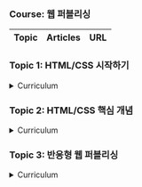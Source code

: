 ### Course: 웹 퍼블리싱

| Topic | Articles | URL |
| :- | :- | :- |

### Topic 1: HTML/CSS 시작하기

> 

<details>
<summary>Curriculum</summary>

1. 서비스가 주도하는 시대에 살아남는 법
    > :thinking: 요즘은 메타버스가 대세라던데? 라는 생각이 든다면  
    [지금 웹에서 일어나는 일](https://www.internetlivestats.com) 을 보자
    
    - intro: 왜 웹인가?
        > 20% of brands will abandon their mobile apps by 2019
        - 미국의 정보 기술 연구 및 자문 회사 `가트너` 에서는 모바일 앱의 시장 경쟁력 약화를 예견하며 그 대안으로 PWA로 지목했다.
            -  [../CS101/web-application.md](https://github.com/4923/codeit/blob/main/CS101/web-application.md)
        - 플랫폼 의존성과 파편화는 옛말이다. 이제 웹 하나로 모든 일을 다 할 수 있게 되었다! 그만큼 웹의 중요성이 강조되는 시대다. 
        - "All-in-One 어플리케이션으로, 서비스를 시작하기 위해서는 하나의 앱만 만들면 되고, 기능 변경이 있으면 하나의 앱만 수정하면 됩니다."

    - 1분 안에 웹사이트 런칭하기
        - [repl.it](https://replit.com/) 을 이용하면 된다고 설명하고 있다.
        - 정확하게 리플릿 replit 은 `온라인 IDE` 서비스로 나의 페이지를 남에게 보여주는 `호스팅` 또는 런칭까지는 할 수 없다.
        - 현재 보여준 예시는 IDE로 프로그램을 주기적으로 실행하게 하고, 짠 결과를 볼 수 있는 `Monitor` 링크를 따오는 방식으로 추정된다. ([참고](https://programming4myself.tistory.com/4))
        - 그래도 비교적 빨리 웹 페이지를 호스팅 할 수 있게 된 것은 사실이다.

    - 코딩은 어디에 하면 되나요?
        - 주요 골자는: 프로그래밍은 어디서든 할 수 있다는 말이다.
        - 그러나 IDE를 사용하면 들여쓰기 자동화, 태그의 색변화 등 다양한 기능을 적용할 수 있어 쉽고 빠르게 개발 할 수 있다는 장점이 있다.
        - 코드잇에서 제시하는 텍스트에디터는 sublime text다.
            - VSCode는 IDE로 텍스트 에디터에 빌드와 디버그 기능 등을 추가한 개발환경이다.
            - 텍스트 에디터 만으로는 코드를 실행할 수 없으므로, 텍스트 에디터는 개발에 특화된 메모장 정도로 생각하면 된다.
        - 개발을 위한 최소 환경은 `Text Editor + Builder + Debugger` 다. IDE는 이에 더해 Extensions 등의 편의기능을 제공한다.

2. HTML/CSS 시작하기

    - 나의 첫 번째 웹사이트!

    - 기본 HTML 태그 정리

    - 굵게 쓰기, 날려 쓰기

    - `<b>` 태그, `<i>` 태그 정리

    - 한글이 깨져요

    - CSS 기초

    - 기본 CSS 속성 정리

    - 텍스트 꾸미기 연습

    - head, body, html 태그

    - 옵셔널 태그, 꼭 써야 할까?

    - 링크

    - 이미지

    - 사이즈 설정

    - 프로필 페이지

3. 어떤 섹션

    - 클래스 (class)

    - 아이디 (id)

    - '클래스(class)'와 '아이디(id)' 정리

    - 듀엣 가요제

    - 노래 브리지

    - `<div>` 태그

    - css 파일 따로 쓰기 / link로 연결

    - 어떤 방식으로 css를 써야 할까?

    - 스타일을 적용하는 다양한 방법

4. 꿀팁

    - 코멘트

    - 코멘트 정리

    - 크롬 개발자 도구

    - 도움되는 웹사이트

5. 텍스트 스타일링

    - 텍스트 색

    - 텍스트 색 정리

    - 몇 가지 텍스트 스타일링

    - 폰트 굵기 설정

    - 가운데 정렬이 안 돼요

    - 텍스트 정렬

    - 텍스트 꾸미기 (text-decoration)

    - 폰트 크기

    - line-height

    - 폰트 설정

    - 구글 폰트

    - 각 폰트 보여주기

    - 폰트 파일 사용하기

    - span 태그

6. 여행 사이트

    - 여행 사이트

</details>


### Topic 2: HTML/CSS 핵심 개념

> 

<details>
<summary>Curriculum</summary>


</details>


### Topic 3: 반응형 웹 퍼블리싱

> 

<details>
<summary>Curriculum</summary>


</details>


